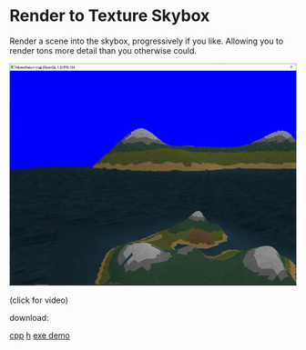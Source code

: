 # Render to Texture Skybox

Render a scene into the skybox, progressively if you like. Allowing you to
render tons more detail than you otherwise could.

[![screenshot](skybox.webp)](https://www.youtube.com/watch?v=yae9rjVwEJ0)

(click for video)

download:

[cpp](CRTTSkyBoxSceneNode.cpp) [h](CRTTSkyBoxSceneNode.h)
[exe demo](rendertoskybox.rar)
